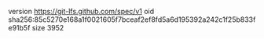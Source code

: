 version https://git-lfs.github.com/spec/v1
oid sha256:85c5270e168a1f0021605f7bceaf2ef8fd5a6d195392a242c1f25b833fe91b5f
size 3952
